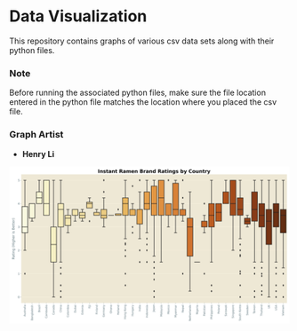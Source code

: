 # Data Visualization

This repository contains graphs of various csv data sets along with their python files. 

### Note
Before running the associated python files, make sure the file location entered in the python file matches the location where you placed the csv file.

### Graph Artist
* **Henry Li**

![Example](Ramen_Ratings/Instant_Ramen_Brand_Ratings_by_Country_graph.png)

